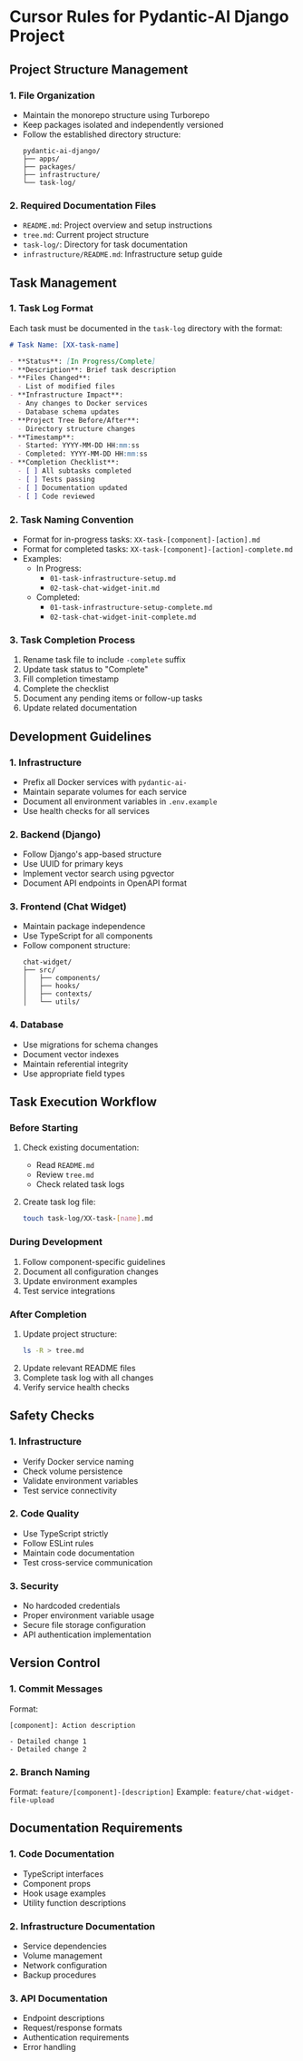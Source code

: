 # Cursor Rules for Pydantic-AI Django Project

## Project Structure Management

### 1. File Organization

- Maintain the monorepo structure using Turborepo
- Keep packages isolated and independently versioned
- Follow the established directory structure:
  ```
  pydantic-ai-django/
  ├── apps/
  ├── packages/
  ├── infrastructure/
  └── task-log/
  ```

### 2. Required Documentation Files

- `README.md`: Project overview and setup instructions
- `tree.md`: Current project structure
- `task-log/`: Directory for task documentation
- `infrastructure/README.md`: Infrastructure setup guide

## Task Management

### 1. Task Log Format

Each task must be documented in the `task-log` directory with the format:

```markdown
# Task Name: [XX-task-name]

- **Status**: [In Progress/Complete]
- **Description**: Brief task description
- **Files Changed**:
  - List of modified files
- **Infrastructure Impact**:
  - Any changes to Docker services
  - Database schema updates
- **Project Tree Before/After**:
  - Directory structure changes
- **Timestamp**:
  - Started: YYYY-MM-DD HH:mm:ss
  - Completed: YYYY-MM-DD HH:mm:ss
- **Completion Checklist**:
  - [ ] All subtasks completed
  - [ ] Tests passing
  - [ ] Documentation updated
  - [ ] Code reviewed
```

### 2. Task Naming Convention

- Format for in-progress tasks: `XX-task-[component]-[action].md`
- Format for completed tasks: `XX-task-[component]-[action]-complete.md`
- Examples:
  - In Progress:
    - `01-task-infrastructure-setup.md`
    - `02-task-chat-widget-init.md`
  - Completed:
    - `01-task-infrastructure-setup-complete.md`
    - `02-task-chat-widget-init-complete.md`

### 3. Task Completion Process

1. Rename task file to include `-complete` suffix
2. Update task status to "Complete"
3. Fill completion timestamp
4. Complete the checklist
5. Document any pending items or follow-up tasks
6. Update related documentation

## Development Guidelines

### 1. Infrastructure

- Prefix all Docker services with `pydantic-ai-`
- Maintain separate volumes for each service
- Document all environment variables in `.env.example`
- Use health checks for all services

### 2. Backend (Django)

- Follow Django's app-based structure
- Use UUID for primary keys
- Implement vector search using pgvector
- Document API endpoints in OpenAPI format

### 3. Frontend (Chat Widget)

- Maintain package independence
- Use TypeScript for all components
- Follow component structure:
  ```
  chat-widget/
  ├── src/
  │   ├── components/
  │   ├── hooks/
  │   ├── contexts/
  │   └── utils/
  ```

### 4. Database

- Use migrations for schema changes
- Document vector indexes
- Maintain referential integrity
- Use appropriate field types

## Task Execution Workflow

### Before Starting

1. Check existing documentation:

   - Read `README.md`
   - Review `tree.md`
   - Check related task logs

2. Create task log file:
   ```bash
   touch task-log/XX-task-[name].md
   ```

### During Development

1. Follow component-specific guidelines
2. Document all configuration changes
3. Update environment examples
4. Test service integrations

### After Completion

1. Update project structure:
   ```bash
   ls -R > tree.md
   ```
2. Update relevant README files
3. Complete task log with all changes
4. Verify service health checks

## Safety Checks

### 1. Infrastructure

- Verify Docker service naming
- Check volume persistence
- Validate environment variables
- Test service connectivity

### 2. Code Quality

- Use TypeScript strictly
- Follow ESLint rules
- Maintain code documentation
- Test cross-service communication

### 3. Security

- No hardcoded credentials
- Proper environment variable usage
- Secure file storage configuration
- API authentication implementation

## Version Control

### 1. Commit Messages

Format:

```
[component]: Action description

- Detailed change 1
- Detailed change 2
```

### 2. Branch Naming

Format: `feature/[component]-[description]`
Example: `feature/chat-widget-file-upload`

## Documentation Requirements

### 1. Code Documentation

- TypeScript interfaces
- Component props
- Hook usage examples
- Utility function descriptions

### 2. Infrastructure Documentation

- Service dependencies
- Volume management
- Network configuration
- Backup procedures

### 3. API Documentation

- Endpoint descriptions
- Request/response formats
- Authentication requirements
- Error handling
